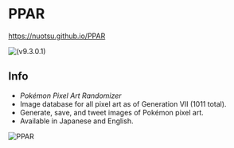 # PPAR
https://nuotsu.github.io/PPAR

![(v9.3.0.1)](https://i.imgur.com/1wLvGWS.png)

## Info
- _Pokémon Pixel Art Randomizer_
- Image database for all pixel art as of Generation VII (1011 total).
- Generate, save, and tweet images of Pokémon pixel art.
- Available in Japanese and English.

![PPAR](https://i.imgur.com/uecXNcC.png)
